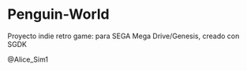 # Penguin-World
Proyecto indie retro game: para SEGA Mega Drive/Genesis, creado con SGDK

@Alice_Sim1